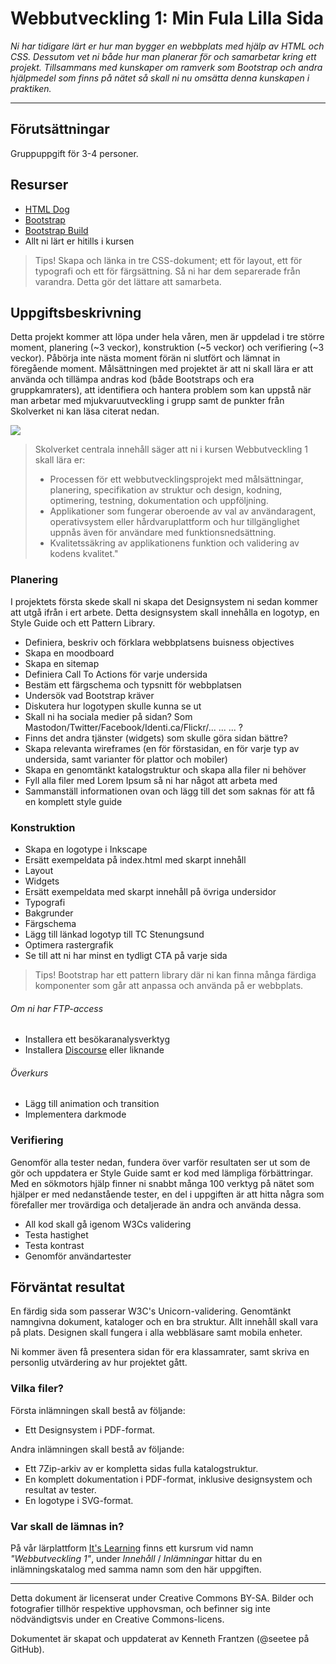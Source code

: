 # Webbutveckling 1: Min Fula Lilla Sida

_Ni har tidigare lärt er hur man bygger en webbplats med hjälp av HTML och CSS. Dessutom vet ni både hur man planerar för och samarbetar kring ett projekt. Tillsammans med kunskaper om ramverk som Bootstrap och andra hjälpmedel som finns på nätet så skall ni nu omsätta denna kunskapen i praktiken._

---

## Förutsättningar

Gruppuppgift för 3-4 personer.

## Resurser
* [HTML Dog](https://htmldog.com/)
* [Bootstrap](https://getbootstrap.com/)
* [Bootstrap Build](https://bootstrap.build/)
* Allt ni lärt er hitills i kursen    

> Tips! Skapa och länka in tre CSS-dokument; ett för layout, ett för typografi och ett för färgsättning. Så ni har dem separerade från varandra. Detta gör det lättare att samarbeta.

## Uppgiftsbeskrivning

Detta projekt kommer att löpa under hela våren, men är uppdelad i tre större moment, planering (\~3 veckor), konstruktion (\~5 veckor) och verifiering (\~3 veckor). Påbörja inte nästa moment förän ni slutfört och lämnat in föregående moment. Målsättningen med projektet är att ni skall lära er att använda och tillämpa andras kod (både Bootstraps och era gruppkamraters), att identifiera och hantera problem som kan uppstå när man arbetar med mjukvaruutveckling i grupp samt de punkter från Skolverket ni kan läsa citerat nedan.

[![](https://mermaid.ink/img/pako:eNplUc1OwzAMfhUTiVsr0YxxyHlwgUmTkEBIvViLO0KXpEpcwTTtbXgTXox0TTcNfErs7y_OXqy9JqHEBh1z7SCVRqYHHywywFuqcrksF4txhl8m5tn1K4w99hp3SwwtBfBNMzYjrdl4B6vgP6jNyvkSGQNfgQJrthTZOyrAVgXIGynLG1nKqqj0yHj6-bYOwTjQvu0tOcaj7CVXTtx5Wc1P3OzWBYoT76_p7EycnU1XW3QUjNvAZakuhcSG0zuHuLefeQGP3kUOfXtMdoGXE35g3k34lyTemP8Oqpud8DLri0JYSvs2On3SfuDXgt_JUi1UOuq09lrU7pBwfTf83L027INQDW4jFQJ79s87txYqJaQJtDC4CWgz6vALbkqdnQ)](https://mermaid.live/edit#pako:eNplUc1OwzAMfhUTiVsr0YxxyHlwgUmTkEBIvViLO0KXpEpcwTTtbXgTXox0TTcNfErs7y_OXqy9JqHEBh1z7SCVRqYHHywywFuqcrksF4txhl8m5tn1K4w99hp3SwwtBfBNMzYjrdl4B6vgP6jNyvkSGQNfgQJrthTZOyrAVgXIGynLG1nKqqj0yHj6-bYOwTjQvu0tOcaj7CVXTtx5Wc1P3OzWBYoT76_p7EycnU1XW3QUjNvAZakuhcSG0zuHuLefeQGP3kUOfXtMdoGXE35g3k34lyTemP8Oqpud8DLri0JYSvs2On3SfuDXgt_JUi1UOuq09lrU7pBwfTf83L027INQDW4jFQJ79s87txYqJaQJtDC4CWgz6vALbkqdnQ)

> Skolverket centrala innehåll säger att ni i kursen Webbutveckling 1 skall lära er:
> * Processen för ett webbutvecklingsprojekt med målsättningar, planering, specifikation av struktur och design, kodning, optimering, testning, dokumentation och uppföljning.
> * Applikationer som fungerar oberoende av val av användaragent, operativsystem eller hårdvaruplattform och hur tillgänglighet uppnås även för användare med funktionsnedsättning.
> * Kvalitetssäkring av applikationens funktion och validering av kodens kvalitet."

### Planering

I projektets första skede skall ni skapa det Designsystem ni sedan kommer att utgå ifrån i ert arbete.
Detta designsystem skall innehålla en logotyp, en Style Guide och ett Pattern Library.   

* Definiera, beskriv och förklara webbplatsens buisness objectives
* Skapa en moodboard
* Skapa en sitemap
* Definiera Call To Actions för varje undersida
* Bestäm ett färgschema och typsnitt för webbplatsen
* Undersök vad Bootstrap kräver
* Diskutera hur logotypen skulle kunna se ut
* Skall ni ha sociala medier på sidan? Som Mastodon/Twitter/Facebook/Identi.ca/Flickr/... ... ... ?
* Finns det andra tjänster (widgets) som skulle göra sidan bättre?
* Skapa relevanta wireframes (en för förstasidan, en för varje typ av undersida, samt varianter för plattor och mobiler)
* Skapa en genomtänkt katalogstruktur och skapa alla filer ni behöver
* Fyll alla filer med Lorem Ipsum så ni har något att arbeta med 
* Sammanställ informationen ovan och lägg till det som saknas för att få en komplett style guide  

### Konstruktion

* Skapa en logotype i Inkscape
* Ersätt exempeldata på index.html med skarpt innehåll
* Layout
* Widgets
* Ersätt exempeldata med skarpt innehåll på övriga undersidor
* Typografi
* Bakgrunder
* Färgschema
* Lägg till länkad logotyp till TC Stenungsund
* Optimera rastergrafik
* Se till att ni har minst en tydligt CTA på varje sida

> Tips! Bootstrap har ett pattern library där ni kan finna många färdiga komponenter som går att anpassa och använda på er webbplats.

###### Om ni har FTP-access

* Installera ett besökaranalysverktyg
* Installera [Discourse](https://www.discourse.org/) eller liknande

###### Överkurs

* Lägg till animation och transition
* Implementera darkmode

### Verifiering

Genomför alla tester nedan, fundera över varför resultaten ser ut som de gör och uppdatera er Style Guide samt er kod med lämpliga förbättringar. Med en sökmotors hjälp finner ni snabbt många 100 verktyg på nätet som hjälper er med nedanstående tester, en del i uppgiften är att hitta några som förefaller mer trovärdiga och detaljerade än andra och använda dessa.

* All kod skall gå igenom W3Cs validering
* Testa hastighet
* Testa kontrast
* Genomför användartester

## Förväntat resultat

En färdig sida som passerar W3C's Unicorn-validering. Genomtänkt namngivna dokument, kataloger och en bra struktur. Allt innehåll skall vara på plats. Designen skall fungera i alla webbläsare samt mobila enheter.

Ni kommer även få presentera sidan för era klassamrater, samt skriva en personlig utvärdering av hur projektet gått.

### Vilka filer?

Första inlämningen skall bestå av följande:     
* Ett Designsystem i PDF-format.       

Andra inlämningen skall bestå av följande:      
* Ett 7Zip-arkiv av er kompletta sidas fulla katalogstruktur.     
* En komplett dokumentation i PDF-format, inklusive designsystem och resultat av tester.    
* En logotype i SVG-format.   

### Var skall de lämnas in?

På vår lärplattform [It's Learning](https://stenungsund.itslearning.com/) finns ett kursrum vid namn _"Webbutveckling 1"_, under _Innehåll_ / _Inlämningar_ hittar du en inlämningskatalog med samma namn som den här uppgiften.

---

Detta dokument är licenserat under Creative Commons BY-SA. Bilder och fotografier tillhör respektive upphovsman, och befinner sig inte nödvändigtsvis under en Creative Commons-licens.

Dokumentet är skapat och uppdaterat av Kenneth Frantzen (@seetee på GitHub).
